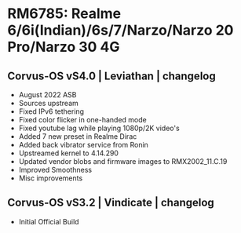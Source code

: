 # RM6785: Realme 6/6i(Indian)/6s/7/Narzo/Narzo 20 Pro/Narzo 30 4G

## Corvus-OS vS4.0 | Leviathan | changelog
- August 2022 ASB
- Sources upstream
- Fixed IPv6 tethering
- Fixed color flicker in one-handed mode
- Fixed youtube lag while playing 1080p/2K video's
- Added 7 new preset in Realme Dirac
- Added back vibrator service from Ronin
- Upstreamed kernel to 4.14.290 
- Updated vendor blobs and firmware images to RMX2002_11.C.19
- Improved Smoothness
- Misc improvements

## Corvus-OS vS3.2 | Vindicate | changelog

- Initial Official Build
